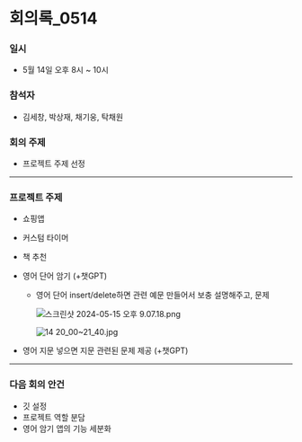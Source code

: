 # 회의록_0514

### 일시

- 5월 14일 오후 8시 ~ 10시

### 참석자

- 김세창, 박상재, 채기웅, 탁채원

### 회의 주제

- 프로젝트 주제 선정

---

### 프로젝트 주제

- 쇼핑앱
- 커스텀 타이머
- 책 추천
- 영어 단어 암기 (+챗GPT)
    - 영어 단어 insert/delete하면 관련 예문 만들어서 보충 설명해주고, 문제
        
        ![스크린샷 2024-05-15 오후 9.07.18.png](%E1%84%92%E1%85%AC%E1%84%8B%E1%85%B4%E1%84%85%E1%85%A9%E1%86%A8_0514%20f0ef88fd48ef40d6a0d786ac79a07bc9/%25E1%2584%2589%25E1%2585%25B3%25E1%2584%258F%25E1%2585%25B3%25E1%2584%2585%25E1%2585%25B5%25E1%2586%25AB%25E1%2584%2589%25E1%2585%25A3%25E1%2586%25BA_2024-05-15_%25E1%2584%258B%25E1%2585%25A9%25E1%2584%2592%25E1%2585%25AE_9.07.18.png)
        
        ![14 20_00~21_40.jpg](%E1%84%92%E1%85%AC%E1%84%8B%E1%85%B4%E1%84%85%E1%85%A9%E1%86%A8_0514%20f0ef88fd48ef40d6a0d786ac79a07bc9/14_20_0021_40.jpg)
        
- 영어 지문 넣으면 지문 관련된 문제 제공 (+챗GPT)

---

### 다음 회의 안건

- 깃 설정
- 프로젝트 역할 분담
- 영어 암기 앱의 기능 세분화

